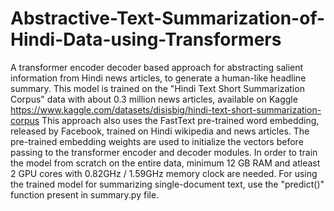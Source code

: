 # Abstractive-Text-Summarization-of-Hindi-Data-using-Transformers
A transformer encoder decoder based approach for abstracting salient information from Hindi news articles, to generate a human-like headline summary.
This model is trained on the "Hindi Text Short Summarization Corpus" data with about 0.3 million news articles, available on Kaggle https://www.kaggle.com/datasets/disisbig/hindi-text-short-summarization-corpus
This approach also uses the FastText pre-trained word embedding, released by Facebook, trained on Hindi wikipedia and news articles. The pre-trained embedding weights are used to initialize the vectors before passing to the transformer encoder and decoder modules.
In order to train the model from scratch on the entire data, minimum 12 GB RAM and atleast 2 GPU cores with 0.82GHz / 1.59GHz memory clock are needed.
For using the trained model for summarizing single-document text, use the "predict()" function present in summary.py file.
